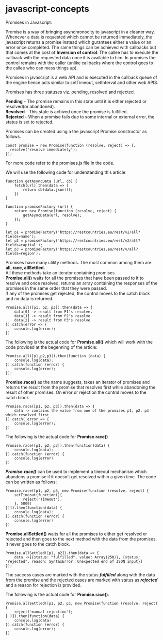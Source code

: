 # javascript-concepts








Promises in Javascript:

Promise is a way of bringing asynchronocity to javascript in a cleaner way. Whenever a data is requested which cannot be returned immediately, the javascript returns a promise instead which gurantees either a value or an error once completed. The same things can be achieved with callbacks but that comes at the cost of <b>Inversion of control</b>. The callee has to execute the callback with the requested data once it is available to him. In promises the control remains with the caller (unlike callbacks where the control goes to the callee who can mess things up).  

Promises in javascript is a web API and is executed in the callback queue of the engine hence acts similar to setTimeout, setInterval and other web APIS.   

Promises has three statuses viz. pending, resolved and rejected.  
  
<b>Pending</b> - The promise remains in this state until it is either rejected or resolved(or abandoned).  
<b>Resolved</b> - This state is achived once the promise is fulfilled.  
<b>Rejected</b> - When a promise fails due to some internal or external error, the status is set to rejected.

Promises can be created using a the javascript Promise constructor as follows.  
```
const promise = new Promise(function (resolve, reject) => {. 
  resolve('resolve immediately');  
});  
``` 
For more code refer to the promises.js file in the code.  

We will use the following code for understanding this article.  

```
function getAsyncData (url, cb) {
    fetch(url).then(data => {
        return cb(data.json());
    })
}

function promiseFactory (url) {
    return new Promise(function (resolve, reject) {
        getAsyncData(url, resolve);
    });
}

let p1 = promiseFactory('https://restcountries.eu/rest/v2/all?fields=name');
let p2 = promiseFactory('https://restcountries.eu/rest/v2/all?fields=capital');
let p3 = promiseFactory('https://restcountries.eu/rest/v/all?fields=region');
```
      
Promises have many utility methods. The most common among them are **all, race, allSettled**.  
All these methods take an iterator containing promises.  
**Promise.all()** waits for all the promises that have been passed to it to resolve and once resolved, returns an array containing the responses of the promises in the same order that they were passed.  
If any of the promises get rejected, the control moves to the catch block and no data is returned.  
```
Promise.all([p1, p2, p3]).then(data => {  
    data[0] -> result from P1's resolve.  
    data[1] -> result from P2's resolve  
    data[2] -> result from P3's resolve  
}).catch(error => {  
    console.log(error);  
})  
```   
The following is the actual code for **Promise.all()** which will work with the code provided at the begenning of the article:

```
Promise.all([p1,p2,p3]).then(function (data) {
    console.log(data);
}).catch(function (error) {
    console.log(error);
});
```


**Promise.race()** as the name suggests, takes an iterator of promises and returns the result from the promise that resolves first while abandoning the result of other promises. On error or rejection the control moves to the catch block   
  
```
Promise.race([p1, p2, p3]).then(data => {  
    data -> contains the value from one of the promises p1, p2, p3 which resolved first  
}).catch( error => {  
    console.log(error);  
})  
``` 
The following is the actual code for **Promise.race()**

```
Promise.race([p1, p2, p3]).then(function(data) {
    console.log(data);
}).catch(function (error) {
    console.log(error)
})
```
***Promise.race()*** can be used to implement a timeout mechanism which abandons a promise if it doesn't get resolved within a given time. The code can be written as follows:  

```
Promise.race([p1, p2, p3, new Promise(function (resolve, reject) {
    setTimeout(function(){
        reject('Timeout');
    }, 5000)
})]).then(function(data) {
    console.log(data);
}).catch(function (error) {
    console.log(error)
})
```

**Promise.allSettled()** waits for all the promises to either get resolved or rejected and then goes to the next method with the data from the promises. It never goes to the catch block.  

```
Promise.allSettled([p1, p2]).then(data => {
    data ->[{status: "fulfilled", value: Array(250)}, {status: "rejected", reason: SyntaxError: Unexpected end of JSON input}]
});
```  
The success cases are marked with the status ***fulfilled*** along with the data from the promise and the rejected cases are marked with status as ***rejected*** and a reason for rejection is provided.  
  
The following is the actual code for **Promise.race()**.  
  
```
Promise.allSettled([p1, p2, p3, new Promise(function (resolve, reject) {
    reject('manual rejection');
} )]).then(function(data) {
    console.log(data)
}).catch(function (error) {
    console.log(error);
})
```
  
  
